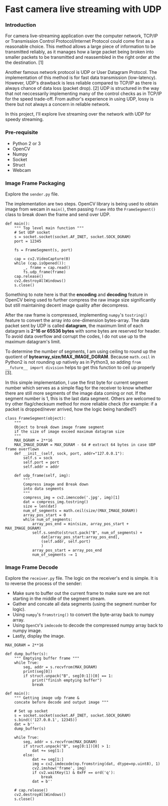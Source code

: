 # Fast camera live streaming with UDP

### Introduction

For camera live-streaming application over the computer network, TCP/IP or Transmission Control Protocol/Internet Protocol could come first as a reasonable choice. This method allows a large piece of information to be transmitted reliably, as it manages how a large packet being broken into smaller packets to be transmitted and reassembled in the right order at the the destination. [1]

Another famous network protocol is UDP or User Datagram Protocol. The implementation of this method is for fast data transmission (low-latency). However, UDP's drawback is less reliable compared to TCP/IP as there is always chance of data loss (packet drop). [2] UDP is structured in the way that not neccessarily implementing many of the control checks as in TCP/IP for the speed trade-off. From author's experience in using UDP, lossy is there but not always a concern in reliable network.

In this project, I'll explore live streaming over the network with UDP for speedy streaming.

### Pre-requisite
- Python 2 or 3
- OpenCV
- Numpy
- Socket
- Struct
- Webcam

### Image Frame Packaging

Explore the `sender.py` file.

The implementation are two steps. OpenCV library is being used to obtain image from wecam in `main()`, then passing `frame` into the `FrameSegment()` class to break down the frame and send over UDP. 

```
def main():
    """ Top level main function """
    # Set UDP socket
    s = socket.socket(socket.AF_INET, socket.SOCK_DGRAM)
    port = 12345

    fs = FrameSegment(s, port)
    
    cap = cv2.VideoCapture(0)
    while (cap.isOpened()):
        _, frame = cap.read()
        fs.udp_frame(frame)
    cap.release()
    cv2.destroyAllWindows()
    s.close()
```

Something to note here is that the **encoding** and **decoding** feature in OpenCV being used to further compress the raw image size significantly but still maintaining decent image quality after decompress. 

After the raw frame is compressed, implementing `numpy`'s `tostring()` feature to convert the array into one-dimension bytes-array. The data packet sent by UDP is called **datagram**, the maximum limit of each datagram is **2^16 or 65536 bytes** with some bytes are reserved for header. To avoid data overflow and corrupt the codes, I do not use up to the maximum datagram's limit.

To determine the number of segments, I am using ceiling to round up the quotient of **bytearray_size/MAX_IMAGE_DGRAM**. Because `math.ceil` in Python2 is not rounding up natively as in Python3, so adding `from __future__ import division` helps to get this function to ceil up properly [3].

In this simple implementation, I use the first byte for current segment number which serves as a simple flag for the receiver to know whether there are still more segments of the image data coming or not. If the segment number is 1, this is the last data segment. Others are welcomed to try other flag/checksum method for more reliable check (for example: if a packet is dropped/never arrived, how the logic being handled?)

```
class FrameSegment(object):
    """ 
    Object to break down image frame segment
    if the size of image exceed maximum datagram size 
    """
    MAX_DGRAM = 2**16
    MAX_IMAGE_DGRAM = MAX_DGRAM - 64 # extract 64 bytes in case UDP frame overflown
    def __init__(self, sock, port, addr="127.0.0.1"):
        self.s = sock
        self.port = port
        self.addr = addr

    def udp_frame(self, img):
        """ 
        Compress image and Break down
        into data segments 
        """
        compress_img = cv2.imencode('.jpg', img)[1]
        dat = compress_img.tostring()
        size = len(dat)
        num_of_segments = math.ceil(size/(MAX_IMAGE_DGRAM))
        array_pos_start = 0
        while num_of_segments:
            array_pos_end = min(size, array_pos_start + MAX_IMAGE_DGRAM)
            self.s.sendto(struct.pack("B", num_of_segments) +
                dat[array_pos_start:array_pos_end], 
                (self.addr, self.port)
                )
            array_pos_start = array_pos_end
            num_of_segments -= 1
```

### Image Frame Decode

Explore the `receiver.py` file.
The logic on the receiver's end is simple. It is to reverse the process of the sender:
- Make sure to buffer out the current frame to make sure we are not starting in the middle of the segment stream.
- Gather and concate all data segments (using the segment number for logic).
- Using `numpy`'s `fromstring()` to convert the byte-array back to numpy array.
- Using `OpenCV`'s `imdecode` to decode the compressed numpy array back to numpy image.
- Lastly, display the image.

```
MAX_DGRAM = 2**16

def dump_buffer(s):
    """ Emptying buffer frame """
    while True:
        seg, addr = s.recvfrom(MAX_DGRAM)
        print(seg[0])
        if struct.unpack("B", seg[0:1])[0] == 1:
            print("finish emptying buffer")
            break

def main():
    """ Getting image udp frame &
    concate before decode and output image """
    
    # Set up socket
    s = socket.socket(socket.AF_INET, socket.SOCK_DGRAM)
    s.bind(('127.0.0.1', 12345))
    dat = b''
    dump_buffer(s)

    while True:
        seg, addr = s.recvfrom(MAX_DGRAM)
        if struct.unpack("B", seg[0:1])[0] > 1:
            dat += seg[1:]
        else:
            dat += seg[1:]
            img = cv2.imdecode(np.fromstring(dat, dtype=np.uint8), 1)
            cv2.imshow('frame', img)
            if cv2.waitKey(1) & 0xFF == ord('q'):
                break
            dat = b''

    # cap.release()
    cv2.destroyAllWindows()
    s.close()
```
